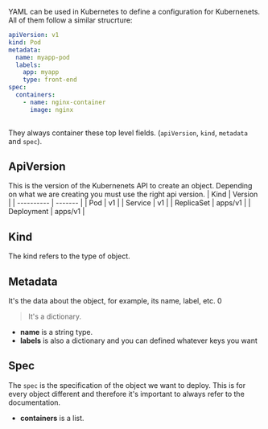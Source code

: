 YAML can be used in Kubernetes to define a configuration for Kubernenets.
All of them follow a similar strucrture:

```yaml
apiVersion: v1
kind: Pod
metadata:
  name: myapp-pod
  labels:
    app: myapp
    type: front-end
spec:
  containers:
    - name: nginx-container
      image: nginx
    
```

They always container these top level fields. (`apiVersion`, `kind`, `metadata` and `spec`).

## ApiVersion

This is the version of the Kubernenets API to create an object. Depending on what we are creating you must use the right api version.
| Kind       | Version |
| ---------- | ------- |
| Pod        | v1      |
| Service    | v1      |
| ReplicaSet | apps/v1 |
| Deployment | apps/v1 |

## Kind

The kind refers to the type of object.

## Metadata

It's the data about the object, for example, its name, label, etc. 0

> It's a dictionary.

* **name** is a string type. 
* **labels** is also a dictionary and you can defined whatever keys you want

## Spec

The `spec` is the specification of the object we want to deploy. This is for every object different and therefore it's important to always refer to the documentation.

* **containers** is a list.